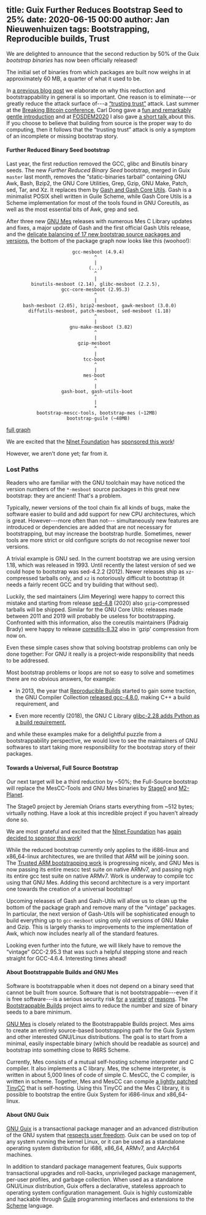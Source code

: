 title: Guix Further Reduces Bootstrap Seed to 25%
date: 2020-06-15 00:00
author: Jan Nieuwenhuizen
tags: Bootstrapping, Reproducible builds, Trust
---
We are delighted to announce that the second reduction by 50% of the
Guix _bootstrap binaries_ has now been officially released!

The initial set of binaries from which packages are built now weighs
in at approximately 60 MB, a quarter of what it used to be.

In [a previous blog
post](https://guix.gnu.org/blog/2019/guix-reduces-bootstrap-seed-by-50/)
we elaborate on why this reduction and bootstrappability in general is
so important.  One reason is to eliminate---or greatly reduce the
attack surface of---a [“trusting
trust”](https://www.archive.ece.cmu.edu/~ganger/712.fall02/papers/p761-thompson.pdf)
attack.  Last summer at the [Breaking Bitcoin
conference](https://breaking-bitcoin.com), Carl Dong gave a [fun and
remarkably gentle
introduction](http://diyhpl.us/wiki/transcripts/breaking-bitcoin/2019/bitcoin-build-system)
and at [FOSDEM2020](https://fosdem.org/2020) I also gave [a short talk
](https://fosdem.org/2020/schedule/event/gnumes/) about this.  If you
choose to believe that building from source is the proper way to do
computing, then it follows that the “trusting trust” attack is only a
symptom of an incomplete or missing bootstrap story.

#### Further Reduced Binary Seed bootstrap

Last year, the first reduction removed the GCC, glibc and Binutils
binary seeds.  The new _Further Reduced Binary Seed_ bootstrap, merged
in Guix `master` last month, removes the “static-binaries tarball”
containing GNU Awk, Bash, Bzip2, the GNU Core Utilities, Grep, Gzip,
GNU Make, Patch, sed, Tar, and Xz.  It replaces them by [Gash and Gash
Core Utils](https://savannah.nongnu.org/projects/gash).  Gash is a
minimalist POSIX shell written in Guile Scheme, while Gash Core Utils
is a Scheme implementation for most of the tools found in
GNU Coreutils, as well as the most essential bits of Awk, grep and
sed.

After three new [GNU Mes](https://gnu.org/s/mes) releases with
numerous Mes C Library updates and fixes, a major update of Gash and
the first official Gash Utils release, and the [delicate balancing of
17 new bootstrap source packages and
versions](https://bugs.gnu.org/38390), the bottom of the package graph
now looks like this (woohoo!):

```
                        gcc-mesboot (4.9.4)
                                ^
                                |
                              (...)
                                ^
                                |
         binutils-mesboot (2.14), glibc-mesboot (2.2.5),
                    gcc-core-mesboot (2.95.3)
                                ^
                                |
      bash-mesboot (2.05), bzip2-mesboot, gawk-mesboot (3.0.0)
        diffutils-mesboot, patch-mesboot, sed-mesboot (1.18)
                                ^
                                |
                       gnu-make-mesboot (3.82)
                                ^
                                |
                          gzip-mesboot
                                ^
                                |
                            tcc-boot
                                ^
                                |
                            mes-boot
                                ^
                                |
                    gash-boot, gash-utils-boot
                                ^
                                |
                                *
           bootstrap-mescc-tools, bootstrap-mes (~12MB)
                      bootstrap-guile (~48MB)
```
[full graph](../../../static/blog/img/gcc-core-mesboot0-graph.svg)

We are excited that the [Nlnet Foundation](https://nlnet.nl) has
[sponsored this work](https://nlnet.nl/project/GNUMes)!

However, we aren't done yet; far from it.

### Lost Paths

Readers who are familiar with the GNU toolchain may have noticed
the version numbers of the ``*-mesboot`` source packages in this
great new bootstrap: they are ancient!  That's a problem.

Typically, newer versions of the tool chain fix all kinds of bugs,
make the software easier to build and add support for new CPU
architectures, which is great.  However---more often than not---
simultaneously new features are introduced or dependencies are added
that are not necessary for bootstrapping, but may increase the
bootstrap hurdle.  Sometimes, newer tools are more strict or old
configure scripts do not recognise newer tool versions.

A trivial example is GNU sed.  In the current bootstrap we are using
version 1.18, which was released in 1993.  Until recently the latest
version of sed we could hope to bootstrap was sed-4.2.2 (2012).  Newer
releases ship as `xz`-compressed tarballs only, and `xz` is
notoriously difficult to bootstrap (it needs a fairly recent GCC and
try building that without sed).

Luckily, the sed maintainers (Jim Meyering) were happy to correct this
mistake and starting from release
[sed-4.8](http://ftp.gnu.org/pub/gnu/sed/sed-4.8.tar.gz) (2020) also
`gzip`-compressed tarballs will be shipped.  Similar for the GNU Core
Utils: releases made between 2011 and 2019 will probably be useless
for bootstrapping.  Confronted with this information, also the
coreutils maintainers (Pádraig Brady) were happy to release
[coreutils-8.32](http://ftp.gnu.org/pub/gnu/coreutils/coreutils-8.32.tar.gz)
also in `gzip' compression from now on.

Even these simple cases show that solving bootstrap problems can only
be done together: For GNU it really is a project-wide responsibility
that needs to be addressed.

Most bootstrap problems or loops are not so easy to solve and
sometimes there are no obvious answers, for example:

* In 2013, the year that [Reproducible
  Builds](https://reproducible-builds.org) started to gain some
  traction, the GNU Compiler Collection [released
  gcc-4.8.0](http://gcc.gnu.org/gcc-4.8/changes.html),
  making C++ a build requirement, and

* Even more recently (2018), the GNU C Library [glibc-2.28 adds Python
  as a build
  requirement](https://sourceware.org/git/?p=glibc.git;a=commit;h=c6982f7efc1c70fe2d6160a87ee44d871ac85ab0),

and while these examples make for a delightful puzzle from a
bootstrappability perspective, we would love to see the maintainers of
GNU softwares to start taking more responsibility for the bootstrap
story of their packages.

#### Towards a Universal, Full Source Bootstrap

Our next target will be a third reduction by ~50%; the Full-Source
bootstrap will replace the MesCC-Tools and GNU Mes binaries by
[Stage0](https://savannah.nongnu.org/projects/stage0) and
[M2-Planet](https://github.com/oriansj/m2-planet).

The Stage0 project by Jeremiah Orians starts everything from ~512
bytes; virtually nothing.  Have a look at this incredible project if
you haven’t already done so.

We are most grateful and excited that the [Nlnet
Foundation](https://nlnet.nl) has [again decided to sponsor this
work](https://nlnet.nl/project/https://nlnet.nl/project/GNUMes-fullsource/)!

While the reduced bootstrap currently only applies to the i686-linux
and x86_64-linux architectures, we are thrilled that ARM will be
joining soon.  The [Trusted ARM bootstrapping
work](https://nlnet.nl/project/GNUMes-arm/) is progressing nicely, and
GNU Mes is now passing its entire mescc test suite on native ARMv7,
and passing nigh its entire gcc test suite on native ARMv7.  Work is
underway to compile tcc using that GNU Mes.  Adding this second
architecture is a very important one towards the creation of a
universal bootstrap!

Upcoming releases of Gash and Gash-Utils will allow us to clean up the
bottom of the package graph and remove many of the “vintage” packages.
In particular, the next version of Gash-Utils will be sophisticated
enough to build everything up to `gcc-mesboot` using only old versions
of GNU Make and Gzip.  This is largely thanks to improvements to the
implementation of Awk, which now includes nearly all of the standard
features.

Looking even further into the future, we will likely have to remove
the “vintage” GCC-2.95.3 that was such a helpful stepping stone and
reach straight for GCC-4.6.4.  Interesting times ahead!

#### About Bootstrappable Builds and GNU Mes

Software is bootstrappable when it does not depend on a binary seed
that cannot be built from source.  Software that is not
bootstrappable---even if it is free software---is a serious security
risk
[for](https://www.ece.cmu.edu/~ganger/712.fall02/papers/p761-thompson.pdf)
[a](https://manishearth.github.io/blog/2016/12/02/reflections-on-rusting-trust/)
[variety](https://www.quora.com/What-is-a-coders-worst-nightmare/answer/Mick-Stute)
[of](http://blog.regehr.org/archives/1241)
[reasons](https://www.alchemistowl.org/pocorgtfo/pocorgtfo08.pdf).
The [Bootstrappable Builds](https://bootstrappable.org/) project aims
to reduce the number and size of binary seeds to a bare minimum.

[GNU Mes](https://www.gnu.org/software/mes/) is closely related to the
Bootstrappable Builds project.  Mes aims to create an entirely
source-based bootstrapping path for the Guix System and other
interested GNU/Linux distributions.  The goal is to start from a
minimal, easily inspectable binary (which should be readable as
source) and bootstrap into something close to R6RS Scheme.

Currently, Mes consists of a mutual self-hosting scheme interpreter
and C compiler.  It also implements a C library.  Mes, the scheme
interpreter, is written in about 5,000 lines of code of simple C.
MesCC, the C compiler, is written in scheme.  Together, Mes and MesCC
can compile [a lightly patched
TinyCC](http://gitlab.com/janneke/tinycc) that is self-hosting.  Using
this TinyCC and the Mes C library, it is possible to bootstrap the
entire Guix System for i686-linux and x86_64-linux.

#### About GNU Guix

[GNU Guix](https://www.gnu.org/software/guix) is a transactional package
manager and an advanced distribution of the GNU system that [respects
user
freedom](https://www.gnu.org/distros/free-system-distribution-guidelines.html).
Guix can be used on top of any system running the kernel Linux, or it
can be used as a standalone operating system distribution for i686,
x86_64, ARMv7, and AArch64 machines.

In addition to standard package management features, Guix supports
transactional upgrades and roll-backs, unprivileged package management,
per-user profiles, and garbage collection.  When used as a standalone
GNU/Linux distribution, Guix offers a declarative, stateless approach to
operating system configuration management.  Guix is highly customizable
and hackable through [Guile](https://www.gnu.org/software/guile)
programming interfaces and extensions to the
[Scheme](http://schemers.org) language.
